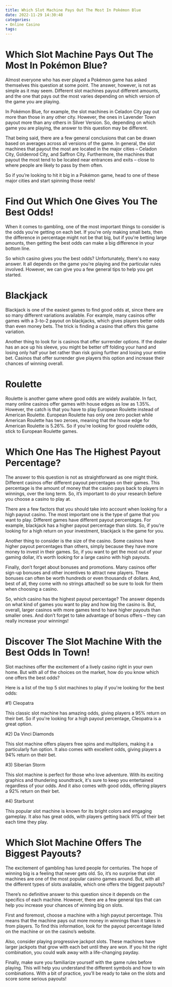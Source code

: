 ```yaml
---
title: Which Slot Machine Pays Out The Most In Pokémon Blue
date: 2022-11-29 14:30:48
categories:
- Online Casino
tags:
---
```



#  Which Slot Machine Pays Out The Most In Pokémon Blue?

Almost everyone who has ever played a Pokémon game has asked themselves this question at some point. The answer, however, is not as simple as it may seem. Different slot machines payout different amounts, and the one that pays out the most varies depending on which version of the game you are playing.

In Pokémon Blue, for example, the slot machines in Celadon City pay out more than those in any other city. However, the ones in Lavender Town payout more than any others in Silver Version. So, depending on which game you are playing, the answer to this question may be different.

That being said, there are a few general conclusions that can be drawn based on averages across all versions of the game. In general, the slot machines that payout the most are located in the major cities – Celadon City, Goldenrod City, and Saffron City. Furthermore, the machines that payout the most tend to be located near entrances and exits – close to where people are likely to pass by them often.

So if you’re looking to hit it big in a Pokémon game, head to one of these major cities and start spinning those reels!

#  Find Out Which One Gives You The Best Odds!

When it comes to gambling, one of the most important things to consider is the odds you're getting on each bet. If you're only making small bets, then the difference in percentage might not be that big, but if you're betting large amounts, then getting the best odds can make a big difference in your bottom line.

So which casino gives you the best odds? Unfortunately, there's no easy answer. It all depends on the game you're playing and the particular rules involved. However, we can give you a few general tips to help you get started.

# Blackjack

Blackjack is one of the easiest games to find good odds at, since there are so many different variations available. For example, many casinos offer games with a 3-to-2 payout on blackjacks, which gives players better odds than even money bets. The trick is finding a casino that offers this game variation.

Another thing to look for is casinos that offer surrender options. If the dealer has an ace up his sleeve, you might be better off folding your hand and losing only half your bet rather than risk going further and losing your entire bet. Casinos that offer surrender give players this option and increase their chances of winning overall.

# Roulette

Roulette is another game where good odds are widely available. In fact, many online casinos offer games with house edges as low as 1.35%. However, the catch is that you have to play European Roulette instead of American Roulette. European Roulette has only one zero pocket while American Roulette has two zeroes, meaning that the house edge for American Roulette is 5.26%. So if you're looking for good roulette odds, stick to European Roulette games.

#  Which One Has The Highest Payout Percentage?

The answer to this question is not as straightforward as one might think. Different casinos offer different payout percentages on their games. This percentage is the amount of money that the casino pays back to players in winnings, over the long term. So, it’s important to do your research before you choose a casino to play at.

There are a few factors that you should take into account when looking for a high payout casino. The most important one is the type of game that you want to play. Different games have different payout percentages. For example, blackjack has a higher payout percentage than slots. So, if you’re looking for a high return on your investment, blackjack is the game for you.

Another thing to consider is the size of the casino. Some casinos have higher payout percentages than others, simply because they have more money to invest in their games. So, if you want to get the most out of your gaming dollar, it’s worth looking for a large casino with high payouts.

Finally, don’t forget about bonuses and promotions. Many casinos offer sign-up bonuses and other incentives to attract new players. These bonuses can often be worth hundreds or even thousands of dollars. And, best of all, they come with no strings attached! so be sure to look for them when choosing a casino.

So, which casino has the highest payout percentage? The answer depends on what kind of games you want to play and how big the casino is. But, overall, larger casinos with more games tend to have higher payouts than smaller ones. And don’t forget to take advantage of bonus offers – they can really increase your winnings!

#  Discover The Slot Machine With the Best Odds In Town!

Slot machines offer the excitement of a lively casino right in your own home. But with all of the choices on the market, how do you know which one offers the best odds?

Here is a list of the top 5 slot machines to play if you're looking for the best odds:

#1) Cleopatra

This classic slot machine has amazing odds, giving players a 95% return on their bet. So if you're looking for a high payout percentage, Cleopatra is a great option.

#2) Da Vinci Diamonds

This slot machine offers players free spins and multipliers, making it a particularly fun option. It also comes with excellent odds, giving players a 94% return on their bet.

#3) Siberian Storm

This slot machine is perfect for those who love adventure. With its exciting graphics and thundering soundtrack, it's sure to keep you entertained regardless of your odds. And it also comes with good odds, offering players a 92% return on their bet.

#4) Starburst

This popular slot machine is known for its bright colors and engaging gameplay. It also has great odds, with players getting back 91% of their bet each time they play.

#  Which Slot Machine Offers The Biggest Payouts?

The excitement of gambling has lured people for centuries. The hope of winning big is a feeling that never gets old. So, it’s no surprise that slot machines are one of the most popular casino games around. But, with all the different types of slots available, which one offers the biggest payouts?

There’s no definitive answer to this question since it depends on the specifics of each machine. However, there are a few general tips that can help you increase your chances of winning big on slots.

First and foremost, choose a machine with a high payout percentage. This means that the machine pays out more money in winnings than it takes in from players. To find this information, look for the payout percentage listed on the machine or on the casino’s website.

Also, consider playing progressive jackpot slots. These machines have larger jackpots that grow with each bet until they are won. If you hit the right combination, you could walk away with a life-changing payday.

Finally, make sure you familiarize yourself with the game rules before playing. This will help you understand the different symbols and how to win combinations. With a bit of practice, you’ll be ready to take on the slots and score some serious payouts!